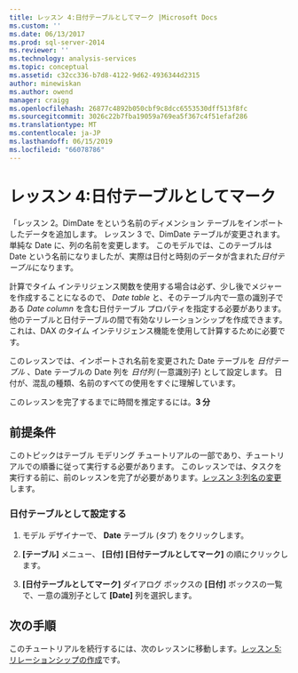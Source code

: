 ```yaml
---
title: レッスン 4:日付テーブルとしてマーク |Microsoft Docs
ms.custom: ''
ms.date: 06/13/2017
ms.prod: sql-server-2014
ms.reviewer: ''
ms.technology: analysis-services
ms.topic: conceptual
ms.assetid: c32cc336-b7d8-4122-9d62-4936344d2315
author: minewiskan
ms.author: owend
manager: craigg
ms.openlocfilehash: 26877c4892b050cbf9c8dcc6553530dff513f8fc
ms.sourcegitcommit: 3026c22b7fba19059a769ea5f367c4f51efaf286
ms.translationtype: MT
ms.contentlocale: ja-JP
ms.lasthandoff: 06/15/2019
ms.locfileid: "66078786"
---
```

# <a name="lesson-4-mark-as-date-table"></a>レッスン 4:日付テーブルとしてマーク
  「レッスン 2。DimDate をという名前のディメンション テーブルをインポートしたデータを追加します。 レッスン 3 で、DimDate テーブルが変更されます。単純な Date に、列の名前を変更します。 このモデルでは、このテーブルは Date という名前になりましたが、実際は日付と時刻のデータが含まれた*日付テーブル*になります。  
  
 計算でタイム インテリジェンス関数を使用する場合は必ず、少し後でメジャーを作成することになるので、 *Date table* と、そのテーブル内で一意の識別子である *Date column* を含む日付テーブル プロパティを指定する必要があります。 他のテーブルと日付テーブルの間で有効なリレーションシップを作成できます。これは、DAX のタイム インテリジェンス機能を使用して計算するために必要です。  
  
 このレッスンでは、インポートされ名前を変更された Date テーブルを *日付テーブル* 、Date テーブルの Date 列を *日付列* (一意識別子) として設定します。 日付が、混乱の種類、名前のすべての使用をすぐに理解しています。  
  
 このレッスンを完了するまでに時間を推定するには。**3 分**  
  
## <a name="prerequisites"></a>前提条件  
 このトピックはテーブル モデリング チュートリアルの一部であり、チュートリアルでの順番に従って実行する必要があります。 このレッスンでは、タスクを実行する前に、前のレッスンを完了が必要があります。[レッスン 3:列名の変更](rename-columns.md)します。  
  
### <a name="to-set-mark-as-date-table"></a>日付テーブルとして設定する  
  
1.  モデル デザイナーで、 **Date** テーブル (タブ) をクリックします。  
  
2.  **[テーブル]** メニュー、 **[日付]** **[日付テーブルとしてマーク]** の順にクリックします。  
  
3.  **[日付テーブルとしてマーク]** ダイアログ ボックスの **[日付]** ボックスの一覧で、一意の識別子として **[Date]** 列を選択します。  
  
## <a name="next-steps"></a>次の手順  
 このチュートリアルを続行するには、次のレッスンに移動します。[レッスン 5: リレーションシップの作成](lesson-4-create-relationships.md)です。  
  
  
